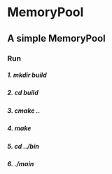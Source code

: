 # MemoryPool

## A simple MemoryPool

### Run

##### 1. mkdir build

##### 2. cd build

##### 3. cmake ..

##### 4. make

##### 5. cd ../bin

##### 6. ./main